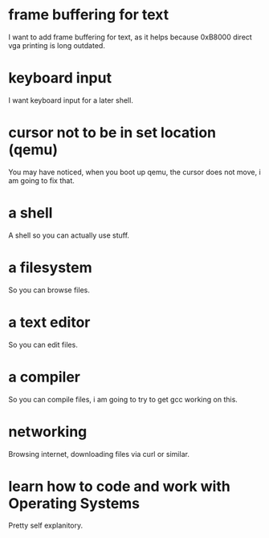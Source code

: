 # frame buffering for text

I want to add frame buffering for text, as it helps because 0xB8000 direct vga printing is long outdated.

# keyboard input

I want keyboard input for a later shell.

# cursor not to be in set location (qemu)

You may have noticed, when you boot up qemu, the cursor does not move, i am going to fix that.

# a shell

A shell so you can actually use stuff.

# a filesystem

So you can browse files.

# a text editor

So you can edit files.

# a compiler

So you can compile files, i am going to try to get gcc working on this.

# networking

Browsing internet, downloading files via curl or similar.

# learn how to code and work with Operating Systems

Pretty self explanitory.